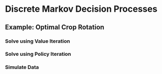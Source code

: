 # Discrete Markov Decision Processes

## Example: Optimal Crop Rotation



### Solve using Value Iteration


### Solve using Policy Iteration


### Simulate Data
